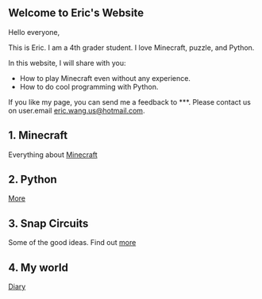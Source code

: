 ## Welcome to Eric's Website

Hello everyone,

This is Eric. I am a 4th grader student. I love Minecraft, puzzle, and Python.


In this website, I will share with you:

- How to play Minecraft even without any experience.
- How to do cool programming with Python.

If you like my page, you can send me a feedback to ***.
Please contact us on user.email eric.wang.us@hotmail.com.


## 1. Minecraft

Everything about [Minecraft](Minecraft/index.md)

## 2. Python

[More](Python/index.md)

## 3. Snap Circuits

Some of the good ideas. Find out [more](SnapCircuits/index.md)

## 4. My world

[Diary](./Diary/index.md)